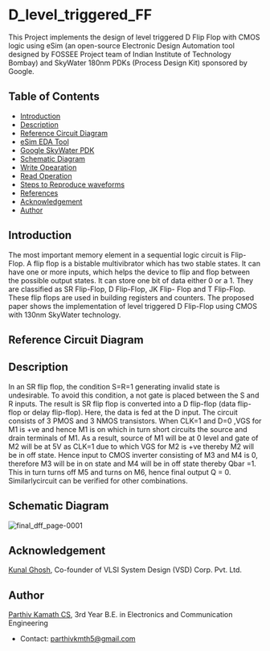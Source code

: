 # D_level_triggered_FF

 This Project  implements the design of level triggered D Flip Flop with CMOS logic using eSim (an open-source Electronic Design Automation tool designed by FOSSEE Project team of Indian Institute of Technology Bombay) and SkyWater 180nm PDKs (Process Design Kit) sponsored by Google.

## Table of Contents

- [Introduction](#introduction)
- [Description](#description)
- [Reference Circuit Diagram](#reference-circuit-diagram)
- [eSim EDA Tool](#esim-eda-tool)
- [Google SkyWater PDK](#google-skywater-pdk)
- [Schematic Diagram](#schematic-diagram)
- [Write Opearation](#write-operation)
- [Read Operation](#read-operation)
- [Steps to Reproduce waveforms](#steps-to-reproduce-waveforms)
- [References](#references)
- [Acknowledgement](#acknowledgement)
- [Author](#author)

## Introduction

The most important memory element in a sequential  logic circuit is Flip-Flop. A flip flop is a bistable multivibrator which has two stable states. It can have one or more  inputs, which helps the device to flip and flop between the possible output states. It  can store one bit of data either 0 or a 1. They are  classified as SR Flip-Flop, D Flip-Flop, JK Flip- Flop and T Flip-Flop. These flip flops are used  in building registers and counters. The proposed paper shows the implementation of level triggered D Flip-Flop using CMOS with 130nm SkyWater technology. 


## Reference Circuit Diagram




## Description

In an SR flip flop, the condition S=R=1 generating invalid state is undesirable. To avoid this condition, a not gate is placed between the S and R inputs. The 
result is SR flip flop is converted into a D flip-flop (data flip-flop or delay flip-flop). Here, the data is fed at the D input. The circuit consists of 3 PMOS and 3 NMOS transistors. When CLK=1 and D=0 ,VGS for M1 is +ve and hence M1 is on which in turn short circuits the source and drain terminals of M1. As a result, source of M1 will be at 0 level and gate of M2 will be at 5V as CLK=1 due to which VGS for M2 is +ve thereby M2 will be in off state. Hence input to CMOS inverter consisting of M3 and M4 is 0, therefore M3 will be in on state and M4 will be in off state thereby Qbar =1. This in turn turns off M5 and turns on M6, hence final output Q = 0. Similarlycircuit can be verified for other combinations.


## Schematic Diagram

![final_dff_page-0001](https://user-images.githubusercontent.com/74066861/153242896-ac11ebab-2164-472c-a756-e2bf5b24c834.jpg)




## Acknowledgement

[Kunal Ghosh](https://github.com/kunalg123), Co-founder of VLSI System Design (VSD) Corp. Pvt. Ltd.


## Author

[Parthiv Kamath CS](https://github.com/Parthiv-2020), 3rd  Year  B.E. in Electronics and Communication Engineering
- Contact: parthivkmth5@gmail.com
